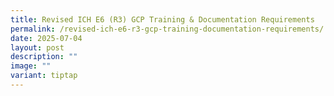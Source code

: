 ```yaml
---
title: Revised ICH E6 (R3) GCP Training & Documentation Requirements
permalink: /revised-ich-e6-r3-gcp-training-documentation-requirements/
date: 2025-07-04
layout: post
description: ""
image: ""
variant: tiptap
---
```

<p></p>